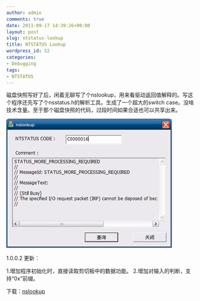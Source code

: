 ```yaml
---
author: admin
comments: true
date: 2011-09-17 14:39:26+00:00
layout: post
slug: ntstatus-lookup
title: NTSTATUS Lookup
wordpress_id: 52
categories:
- Debugging
tags:
- NTSTATUS
---
```


磁盘快照写好了后，闲着无聊写了个nslookup，用来看驱动返回值解释的。写这个程序还先写了个nsstatus.h的解析工具。生成了一个超大的switch case。没啥技术含量。至于那个磁盘快照的代码，过段时间如果合适也可以共享出来。

[![](/uploads/2011/09/ntstatus.jpg)](/uploads/2011/09/ntstatus.jpg)

1.0.0.2 更新：

1.增加程序初始化时，直接读取剪切板中的数据功能。
2.增加对输入的判断，支持“0x”前缀。

下载：[nslookup](/uploads/2011/09/nslookup1002.zip)